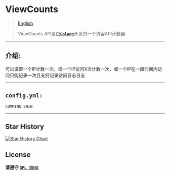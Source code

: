 # ViewCounts

> [English](README_EN.MD)

> ViewCounts API是由[**`Golang`**](https://go.dev)开发的一个访客API计数器

---

## 介绍:

可以设置一个IP计数一次，或一个IP访问X次计数一次，或一个IP在一段时间内访问只能记录一次且支持记录访问日志日志

---

## `config.yml:`

```
COMMING SN∞N
```

---

## Star History

<a href="https://star-history.com/#Sn0wo2/ViewCounts&Date">
 <picture>
   <source media="(prefers-color-scheme: dark)" srcset="https://api.star-history.com/svg?repos=Sn0wo2/ViewCounts&type=Date&theme=dark" />
   <source media="(prefers-color-scheme: light)" srcset="https://api.star-history.com/svg?repos=Sn0wo2/ViewCounts&type=Date" />
   <img alt="Star History Chart" src="https://api.star-history.com/svg?repos=Sn0wo2/ViewCounts&type=Date" />
 </picture>
</a>

## License

**请遵守 [`GPL 3协议`](LICENSE)**
